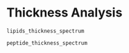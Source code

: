 # Thickness Analysis

```@docs
lipids_thickness_spectrum
```

```@docs
peptide_thickness_spectrum
```

